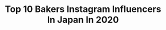 ---
title: Top 10 Bakers Instagram Influencers In Japan In 2020
description: >-
  Find top bakers Instagram influencers in Japan in 2020. Most popular hashtags: #pr #black #takeout #white.
platform: Instagram
profiles:
  - username: "iamlilfroggy"
    fullname: >-
      🐸小青蛙
    location: "Japan"
    followers: 272270
    engagement: 291
    commentsToLikes: 0.007869
    id: ck6uhnbkma4a20j71a8ukuxtx
    verified: false
    hashtags: "#birthday, #pillowchallenge, #pillowdresschallenge, #edgii"
  - username: "nov1966"
    fullname: >-
      E.nov
    location: "Japan"
    followers: 28003
    engagement: 316
    commentsToLikes: 0.010827
    id: ck8t2dd2gz1rt0j789d2atkyx
    verified: false
    hashtags: "#kouignamann, #pistache, #baguette, #myrtille"
  - username: "himemode"
    fullname: >-
      "野本愛＊Megumi Nomoto"
    location: "Japan"
    followers: 30604
    engagement: 112
    commentsToLikes: 0.081969
    id: ck0w0q934ficl0i1919l64i06
    verified: false
    hashtags: "#pudding, #naturalcosmetic, #japanesefashion, #myroom"
  - username: "hijikimom"
    fullname: >-
      Yuki
    location: "Japan"
    followers: 6332
    engagement: 1756
    commentsToLikes: 0.057933
    id: ck5zlnvg7l2lb0i14embxlcvz
    verified: false
    hashtags: "#happyeaster, #cccphotolifelab, #bobsredmill, #yukis"
  - username: "twoplatesonespoon"
    fullname: >-
      Sydney Foodie | Jen
    location: "Japan"
    followers: 3733
    engagement: 1530
    commentsToLikes: 0.285889
    id: ck0ttrk9m40hn0i197nb4pw8w
    verified: false
    hashtags: "#dessertbae, #vscofood, #keepsafe, #instadrink"
  - username: "chiakiinengland"
    fullname: >-
      🌸Chiaki🌸Lifestyle Influencer✈️
    location: "Japan"
    followers: 121420
    engagement: 645
    commentsToLikes: 0.016531
    id: ck5cbh34dff190i11daf9qnw4
    verified: false
    hashtags: "#fasion, #lipstick, #chanelbag, #dancingontheinside"
  - username: "mmm_09"
    fullname: >-
      minami
    location: "Japan"
    followers: 26676
    engagement: 282
    commentsToLikes: 0.006977
    id: ckap8gl13o7xq0i7878odewyt
    verified: false
    hashtags: "#bakery, #nomonday, #madeleine, #rollcake"
  - username: "yumi.polish"
    fullname: >-
      ❤︎Yumi❤︎
    location: "Japan"
    followers: 34965
    engagement: 312
    commentsToLikes: 0.051129
    id: ck5cky6dqxumh0i11b1l9n3pj
    verified: false
    hashtags: "#tiktok, #bakerylaboquadrophenia, #nike, #okinawa"
  - username: "__blooper_kid__"
    fullname: >-
      💮jasiii💮
    location: "Japan"
    followers: 3640
    engagement: 2102
    commentsToLikes: 0.085197
    id: ck9wicvzd1ra70j78e0ckt3w4
    verified: false
    hashtags: "#worldbestgram, #canon, #sundaypic, #liketolike"
  - username: "adith_officiall"
    fullname: >-
      Adith
    location: "Japan"
    followers: 37262
    engagement: 498
    commentsToLikes: 0.014012
    id: ck5cchg2yhdbc0i11swel8lrz
    verified: true
    hashtags: "#school, #memoriesforlife, #naresh, #warriors"
---